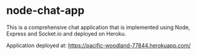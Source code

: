 # node-chat-app

This is a comprehensive chat application that is implemented using Node, Express and Socket.io and deployed on Heroku.

Application deployed at: https://pacific-woodland-77844.herokuapp.com/
